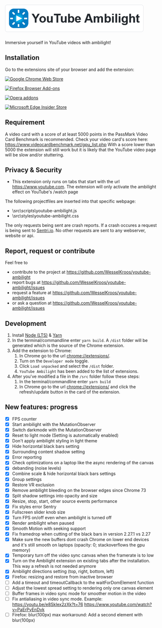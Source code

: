 # ![YouTube Ambilight](https://github.com/WesselKroos/youtube-ambilight/blob/master/assets/heading.png?raw=true)
Immersive yourself in YouTube videos with ambilight!

## Installation
Go to the extensions site of your browser and add the extension:

[![Google Chrome Web Store](https://github.com/WesselKroos/youtube-ambilight/blob/master/assets/browsers/Google%20Chrome.png?raw=true)](https://chrome.google.com/webstore/detail/youtube-ambilight/paponcgjfojgemddooebbgniglhkajkj)

[![Firefox Browser Add-ons](https://github.com/WesselKroos/youtube-ambilight/blob/master/assets/browsers/Firefox.png?raw=true)](https://addons.mozilla.org/firefox/addon/youtube-ambilight/)

[![Opera addons](https://github.com/WesselKroos/youtube-ambilight/blob/master/assets/browsers/Opera.png?raw=true)](https://addons.opera.com/nl/extensions/details/youtube-ambilight/)

[![Microsoft Edge Insider Store](https://github.com/WesselKroos/chrome-youtube-ambilight/blob/master/assets/browsers/Microsoft%20Edge%20Insider.png?raw=true)](https://microsoftedge.microsoft.com/addons/detail/cmggdjjjfembmemhleknmfpakmgggjcf)

## Requirement
A video card with a score of at least 5000 points in the PassMark Video Card Benchmark is recommended.
Check your video card's score here: https://www.videocardbenchmark.net/gpu_list.php
With a score lower than 5000 the extension will still work but it is likely that the YouTube video page will be slow and/or stuttering.

## Privacy & Security
- This extension only runs on tabs that start with the url https://www.youtube.com. The extension will only activate the ambilight effect on YouTube's /watch page

The following projectfiles are inserted into that specific webpage:
- \src\scripts\youtube-ambilight.js
- \src\styles\youtube-ambilight.css

The only requests being sent are crash reports. If a crash occures a request is being sent to [Sentri.io](https://sentry.io). 
No other requests are sent to any webserver, website or api.

## Report, request or contribute
Feel free to 
- contribute to the project at https://github.com/WesselKroos/youtube-ambilight
- report bugs at https://github.com/WesselKroos/youtube-ambilight/issues
- request a feature at https://github.com/WesselKroos/youtube-ambilight/issues
- or ask a question at https://github.com/WesselKroos/youtube-ambilight/issues

## Development
1. Install [Node (LTS)](https://nodejs.org/en/download/) & [Yarn](https://yarnpkg.com/en/docs/install)
2. In the terminal/commandline enter `yarn build`. A `/dist` folder will be generated which is the source of the Chrome extension.
3. Add the extension to Chrome:
    1. In Chrome go to the url [chrome://extensions/](chrome://extensions/).
    2. Turn on the `Developer mode` toggle.
    3. Click `Load unpacked` and select the `/dist` folder.
    4. `YouTube Ambilight` has been added to the list of extensions.
4. After you've modified a file in the `/src` folder follow these steps:
    1. In the terminal/commandline enter `yarn build`
    2. In Chrome go to the url [chrome://extensions/](chrome://extensions/) and click the refresh/update button in the card of the extension.

## New features: progress
- [x] FPS counter
- [x] Start ambilight with the MutationObserver
- [x] Switch darkmode with the MutationObserver
- [x] Reset to light mode (Setting is automatically enabled)
- [x] Don't apply ambilight styling in light theme
- [x] Hide horizontal black bars setting
- [x] Surrounding content shadow setting
- [x] Error reporting
- [x] Check optimizations on a laptop like the async rendering of the canvas
- [x] debanding (noise levels)
- [x] Combine scale & hide horizontal black bars settings
- [x] Group settings
- [x] Restore VR exclusion
- [x] Remove ambilight bleeding on the browser edges since Chrome 73
- [x] Split shadow settings into opacity and size
- [x] Resize, stop, start, other source events performance
- [x] Fix styles error Sentry
- [x] Fullscreen slider knob size
- [x] Turn FPS on/off even when ambilight is turned off
- [x] Render ambilight when paused
- [x] Smooth Motion with seeking support
- [x] Fix framedrop when cutting of the black bars in version 2.27.1 vs 2.27
- [x] Make sure the new buffers dont crash Chrome on lower end devices and it's still smooth on laptops (opacity: 0; stackoverflows the gpu memory)
- [x] Temporary turn off the video sync canvas when the framerate is to low
- [x] Turn on the Ambilight extension on existing tabs after the installation. This way a refresh is not needed anymore
- [x] Ambilight directions setting (top, right, bottom, left)
- [x] Firefox: resizing and restore from inactive browser
- [ ] Add a timeout and timeoutCallback to the waitForDomElement function
- [ ] Adjust the lowest spread setting to rendering only one canvas element
- [ ] Buffer frames in video sync mode for smoother motion in the video
- [ ] Fix antialiasing in video sync mode. Example: https://youtu.be/e8SkIex2zXk?t=76 https://www.youtube.com/watch?v=PaErPyEnDvk
- [ ] Firefox: blur(100px) max workaround: Add a second element with blur(100px)